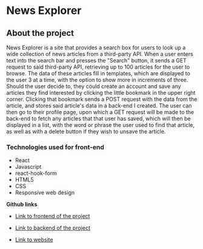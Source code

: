 # News Explorer

## About the project

News Explorer is a site that provides a search box for users to look up a wide collection of news articles from a third-party API. When a user enters text into the search bar and presses the "Search" button, it sends a GET request to said third-party API, retrieving up to 100 articles for the user to browse. The data of these articles fill in templates, which are displayed to the user 3 at a time, with the option to show more in increments of three. Should the user decide to, they could create an account and save any articles they find interested by clicking the little bookmark in the upper right corner. Clicking that bookmark sends a POST request with the data from the article, and stores said article's data in a back-end I created. The user can then go to their profile page, upon which a GET request will be made to the back-end to fetch any articles that that user has saved, which will then be displayed in a list, with the word or phrase the user used to find that article, as well as with a delete button if they wish to unsave the article.

### Technologies used for front-end

- React
- Javascript
- react-hook-form
- HTML5
- CSS
- Responsive web design

**Github links**

- [Link to frontend of the project](https://github.com/Ian-Diz/news-explorer-frontend)

- [Link to backend of the project](https://github.com/Ian-Diz/news-explorer-backend)

- [Link to website](https://www.newsexplorer.ignorelist.com/)
